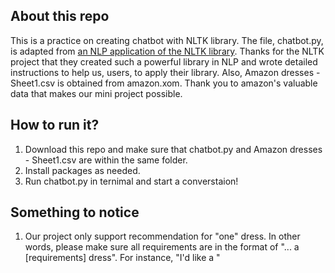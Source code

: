 ## About this repo
This is a practice on creating chatbot with NLTK library. The file, chatbot.py, is adapted from [an NLP application of the NLTK library](https://www.nltk.org/_modules/nltk/chat/util.html#Chat.respond). Thanks for the NLTK project that they created such a powerful library in NLP and wrote detailed instructions to help us, users, to apply their library. Also, Amazon dresses - Sheet1.csv is obtained from amazon.xom. Thank you to amazon's valuable data that makes our mini project possible.

## How to run it?
1. Download this repo and make sure that chatbot.py and Amazon dresses - Sheet1.csv are within the same folder.
2. Install packages as needed.
3. Run chatbot.py in ternimal and start a converstaion!

## Something to notice
1. Our project only support recommendation for "one" dress. In other words, please make sure all requirements are in the format of "... a [requirements] dress". For instance, "I'd like a "
